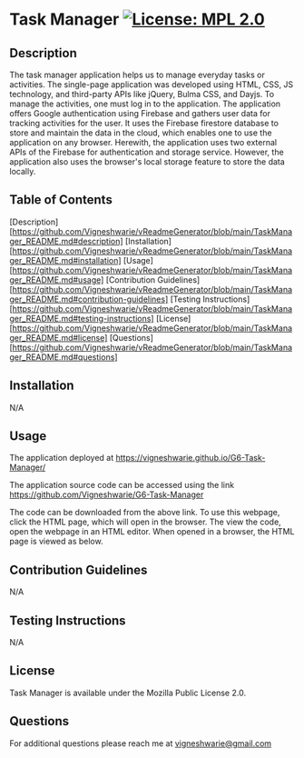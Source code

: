 # Task Manager      [![License: MPL 2.0](https://img.shields.io/badge/License-MPL_2.0-brightgreen.svg)](https://opensource.org/licenses/MPL-2.0)

## Description

The task manager application helps us to manage everyday tasks or activities. The single-page application was developed using HTML, CSS, JS technology, and third-party APIs like jQuery, Bulma CSS, and Dayjs. To manage the activities, one must log in to the application. The application offers Google authentication using Firebase and gathers user data for tracking activities for the user. It uses the Firebase firestore database to store and maintain the data in the cloud, which enables one to use the application on any browser. Herewith, the application uses two external APIs of the Firebase for authentication and storage service. However, the application also uses the browser's local storage feature to store the data locally.

## Table of Contents

[Description] [https://github.com/Vigneshwarie/vReadmeGenerator/blob/main/TaskManager_README.md#description]
[Installation] [https://github.com/Vigneshwarie/vReadmeGenerator/blob/main/TaskManager_README.md#installation]
[Usage] [https://github.com/Vigneshwarie/vReadmeGenerator/blob/main/TaskManager_README.md#usage]
[Contribution Guidelines] [https://github.com/Vigneshwarie/vReadmeGenerator/blob/main/TaskManager_README.md#contribution-guidelines]
[Testing Instructions] [https://github.com/Vigneshwarie/vReadmeGenerator/blob/main/TaskManager_README.md#testing-instructions]
[License] [https://github.com/Vigneshwarie/vReadmeGenerator/blob/main/TaskManager_README.md#license]
[Questions] [https://github.com/Vigneshwarie/vReadmeGenerator/blob/main/TaskManager_README.md#questions]

## Installation

N/A

## Usage

The application deployed at https://vigneshwarie.github.io/G6-Task-Manager/

The application source code can be accessed using the link https://github.com/Vigneshwarie/G6-Task-Manager

The code can be downloaded from the above link. To use this webpage, click the HTML page, which will open in the browser. The view the code, open the webpage in an HTML editor. When opened in a browser, the HTML page is viewed as below.

## Contribution Guidelines

N/A

## Testing Instructions

N/A

## License

Task Manager is available under the Mozilla Public License 2.0.

## Questions

For additional questions please reach me at vigneshwarie@gmail.com

